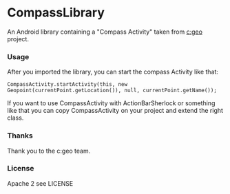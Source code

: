 CompassLibrary
==============

An Android library containing a "Compass Activity" taken from [c:geo](https://github.com/cgeo/cgeo) project.

### Usage

After you imported the library, you can start the compass Activity like that:
```
CompassActivity.startActivity(this, new Geopoint(currentPoint.getLocation()), null, currentPoint.getName());

```

If you want to use CompassActivity with ActionBarSherlock or something like that you can copy CompassActivity on your project and extend the right class.

### Thanks

Thank you to the c:geo team.

### License

Apache 2 see LICENSE
